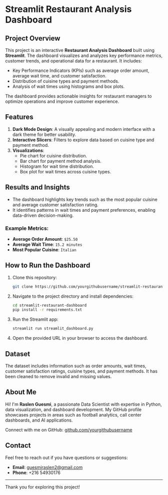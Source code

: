 # Streamlit Restaurant Analysis Dashboard

## Project Overview
This project is an interactive **Restaurant Analysis Dashboard** built using **Streamlit**. The dashboard visualizes and analyzes key performance metrics, customer trends, and operational data for a restaurant. It includes:

- Key Performance Indicators (KPIs) such as average order amount, average wait time, and customer satisfaction.
- Distribution of cuisine types and payment methods.
- Analysis of wait times using histograms and box plots.

The dashboard provides actionable insights for restaurant managers to optimize operations and improve customer experience.

## Features
1. **Dark Mode Design**: A visually appealing and modern interface with a dark theme for better usability.
2. **Interactive Slicers**: Filters to explore data based on cuisine type and payment method.
3. **Visualizations**:
   - Pie chart for cuisine distribution.
   - Bar chart for payment method analysis.
   - Histogram for wait time distribution.
   - Box plot for wait times across cuisine types.

## Results and Insights
- The dashboard highlights key trends such as the most popular cuisine and average customer satisfaction rating.
- It identifies patterns in wait times and payment preferences, enabling data-driven decision-making.

### Example Metrics:
- **Average Order Amount**: `$25.50`
- **Average Wait Time**: `15.2 minutes`
- **Most Popular Cuisine**: `Italian`

## How to Run the Dashboard
1. Clone this repository:
   ```bash
   git clone https://github.com/yourgithubusername/streamlit-restaurant-dashboard.git
   ```
2. Navigate to the project directory and install dependencies:
   ```bash
   cd streamlit-restaurant-dashboard
   pip install -r requirements.txt
   ```
3. Run the Streamlit app:
   ```bash
   streamlit run streamlit_dashboard.py
   ```
4. Open the provided URL in your browser to access the dashboard.

## Dataset
The dataset includes information such as order amounts, wait times, customer satisfaction ratings, cuisine types, and payment methods. It has been cleaned to remove invalid and missing values.

## About Me
Hi! I'm **Raslen Guesmi**, a passionate Data Scientist with expertise in Python, data visualization, and dashboard development. My GitHub profile showcases projects in areas such as football analytics, call center dashboards, and AI applications.

Connect with me on GitHub: [github.com/yourgithubusername](https://github.com/yourgithubusername)

## Contact
Feel free to reach out if you have questions or suggestions:
- **Email**: guesmiraslen2@gmail.com
- **Phone**: +216 54930176

---
Thank you for exploring this project!

